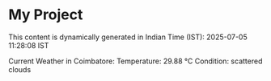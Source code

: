 # My Project

This content is dynamically generated in Indian Time (IST): 2025-07-05 11:28:08 IST


Current Weather in Coimbatore:
Temperature: 29.88 °C
Condition: scattered clouds
